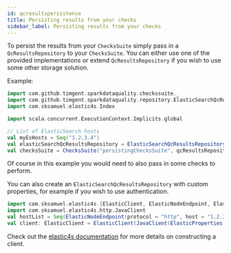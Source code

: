 ```yaml
---
id: qcresultspersistence
title: Persisting results from your checks
sidebar_label: Persisting results from your checks
---
```

To persist the results from your `ChecksSuite` simply pass in a `QcResultsRepository` to your `ChecksSuite`. You can 
either use one of the provided implementations or extend `QcResultsRepository` if you wish to use some other storage 
solution.

Example:
```scala mdoc:compile-only
import com.github.timgent.sparkdataquality.checkssuite._
import com.github.timgent.sparkdataquality.repository.ElasticSearchQcResultsRepository
import com.sksamuel.elastic4s.Index

import scala.concurrent.ExecutionContext.Implicits.global

// List of ElasticSearch hosts
val myEsHosts = Seq("1.2.3.4")
val elasticSearchQcResultsRepository = ElasticSearchQcResultsRepository(hosts = myEsHosts, index = Index("my_index"))
val checksSuite = ChecksSuite("persistingChecksSuite", qcResultsRepository = elasticSearchQcResultsRepository)
```

Of course in this example you would need to also pass in some checks to perform.

You can also create an `ElasticSearchQcResultsRepository` with custom properties, for example if you wish to use
authentication.
```scala mdoc:compile-only
import com.sksamuel.elastic4s.{ElasticClient, ElasticNodeEndpoint, ElasticProperties}
import com.sksamuel.elastic4s.http.JavaClient
val hostList = Seq(ElasticNodeEndpoint(protocol = "http", host = "1.2.3.4", port = 9092, prefix = None))
val client: ElasticClient = ElasticClient(JavaClient(ElasticProperties(hostList, options = Map())))
```
Check out the [elastic4s documentation](https://github.com/sksamuel/elastic4s) for more details on constructing a 
client.
